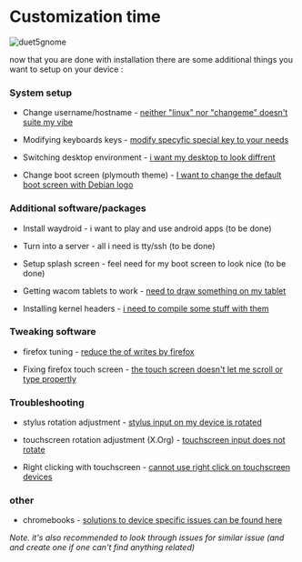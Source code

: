 # Customization time

![duet5gnome](./assets/customization.gif)

now that you are done with installation there are some additional things you want to setup on your device :

### System setup

- Change username/hostname - [neither "linux" nor "changeme" doesn't suite my vibe](./change-names.md)

- Modifying keyboards keys - [modify specyfic special key to your needs](./modifying-keyboard.md)

- Switching desktop environment - [i want my desktop to look diffrent](./switch-de.md)

- Change boot screen (plymouth theme) - [I want to change the default boot screen with Debian logo](./plymouth-theme.md)

### Additional software/packages

- Install waydroid - i want to play and use android apps (to be done)

- Turn into a server - all i need is tty/ssh (to be done)

- Setup splash screen - feel need for my boot screen to look nice (to be done)

- Getting wacom tablets to work - [need to draw something on my tablet](./wacom-tablet-setup.md)

- Installing kernel headers - [i need to compile some stuff with them](./installing-kernel-headers.md)

### Tweaking software

- firefox tuning - [reduce the of writes by firefox](./firefox-tuning.md)

- Fixing firefox touch screen - [the touch screen doesn't let me scroll or type propertly](./firefox.md)

### Troubleshooting

- stylus rotation adjustment - [stylus input on my device is rotated](./troubleshooting/stylus-rotation.md)

- touchscreen rotation adjustment (X.Org) - [touchscreen input does not rotate](./touch-input-rotate.md)

- Right clicking with touchscreen - [cannot use right click on touchscreen devices](./long-tap-right-click.md)

### other

- chromebooks - [solutions to device specific issues can be found here](../chromebooks/systems/readme.md)

_Note. it's also recommended to look through issues for similar issue (and and create one if one can't find anything related)_
